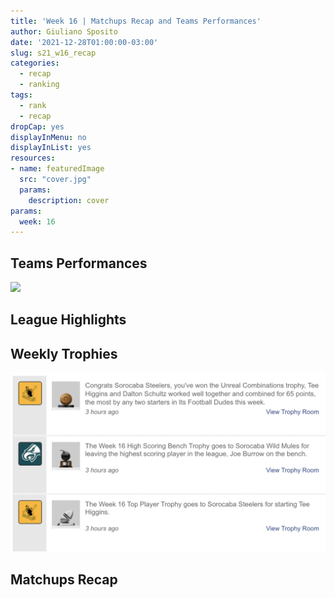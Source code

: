 ```yaml
---
title: 'Week 16 | Matchups Recap and Teams Performances'
author: Giuliano Sposito
date: '2021-12-28T01:00:00-03:00'
slug: s21_w16_recap
categories:
  - recap
  - ranking
tags:
  - rank
  - recap
dropCap: yes
displayInMenu: no
displayInList: yes
resources:
- name: featuredImage
  src: "cover.jpg"
  params:
    description: cover
params:
  week: 16
---
```


<!--more-->






## Teams Performances

<img src="{{< blogdown/postref >}}index_files/figure-html/teamPerf-1.png" width="672" />


## League Highlights




## Weekly Trophies

![Trophies](images/trophies.png)


## Matchups Recap

###  

###  

